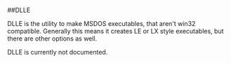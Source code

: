 


##DLLE

 DLLE is the utility to make MSDOS executables, that aren't win32 compatible.  Generally this means it creates LE or LX style executables, but there are other options as well.
 
 DLLE is currently not documented.
  
  